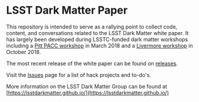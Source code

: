# LSST Dark Matter Paper

This repository is intended to serve as a rallying point to collect code, content, and conversations related to the LSST Dark Matter white paper. It has largely been developed during LSSTC-funded dark matter workshops including a [Pitt PACC workshop](https://lsstdarkmatter.github.io/PreviousWorkshops/pitt2018/index.html) in March 2018 and a [Livermore workshop](https://lsstdarkmatter.github.io/) in October 2018.

The most recent release of the white paper can be found on [releases](../../releases).

Visit the [Issues](https://github.com/lsstdarkmatter/dark-matter-paper/issues) page for a list of hack projects and to-do's. 

More information on the LSST Dark Matter Group can be found at [https://lsstdarkmatter.github.io/](https://lsstdarkmatter.github.io/)
